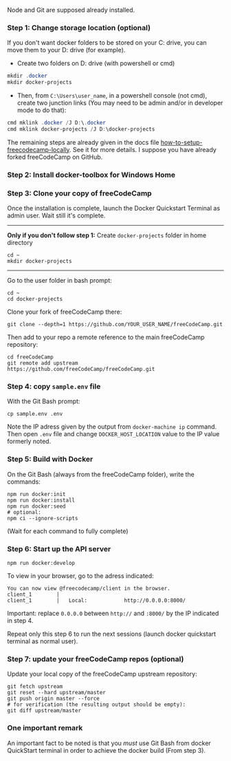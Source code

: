 Node and Git are supposed already installed.

### Step 1: Change storage location (optional)

If you don't want docker folders to be stored on your C: drive, you can move them to your D: drive (for example).

- Create two folders on D: drive (with powershell or cmd)

```powershell
mkdir .docker 
mkdir docker-projects
```

- Then, from `C:\Users\user_name`, in a powershell console (not cmd), create two junction links (You may need to be admin and/or in developer mode to do that):

```powershell
cmd mklink .docker /J D:\.docker
cmd mklink docker-projects /J D:\docker-projects
```

The remaining steps are already given in the docs file [how-to-setup-freecodecamp-locally](/docs/how-to-setup-freecodecamp-locally.md).
See it for more details. I suppose you have already forked freeCodeCamp on GitHub.

### Step 2: Install docker-toolbox for Windows Home


### Step 3: Clone your copy of freeCodeCamp

Once the installation is complete, launch the Docker Quickstart Terminal as admin user. Wait still it's complete.

---

**Only if you don't follow step 1:** Create `docker-projects` folder in home directory
```shell
cd ~
mkdir docker-projects
```
---

Go to the user folder in bash prompt:

```shell
cd ~
cd docker-projects
```

Clone your fork of freeCodeCamp there:
```shell
git clone --depth=1 https://github.com/YOUR_USER_NAME/freeCodeCamp.git
```

Then add to your repo a remote reference to the main freeCodeCamp repository:

```shell
cd freeCodeCamp
git remote add upstream https://github.com/freeCodeCamp/freeCodeCamp.git
```

### Step 4: copy `sample.env` file

With the Git Bash prompt:

```shell
cp sample.env .env
```

Note the IP adress given by the output from `docker-machine ip` command.
Then open `.env` file and change `DOCKER_HOST_LOCATION` value to the IP value formerly noted.

### Step 5: Build with Docker

On the Git Bash (always from the freeCodeCamp folder), write the commands:

```shell
npm run docker:init
npm run docker:install
npm run docker:seed
# optional:
npm ci --ignore-scripts
```

(Wait for each command to fully complete)

### Step 6: Start up the API server

```shell
npm run docker:develop
```

To view in your browser, go to the adress indicated:
```shell
You can now view @freecodecamp/client in the browser.
client_1        |
client_1        |   Local:            http://0.0.0.0:8000/
```

Important: replace `0.0.0.0` between `http://` and `:8000/` by the IP indicated in step 4.

Repeat only this step 6 to run the next sessions (launch docker quickstart terminal as normal user).

### Step 7: update your freeCodeCamp repos (optional)

Update your local copy of the freeCodeCamp upstream repository:

```shell
git fetch upstream
git reset --hard upstream/master
git push origin master --force
# for verification (the resulting output should be empty):
git diff upstream/master
```

### One important remark

An important fact to be noted is that you *must* use Git Bash from docker QuickStart terminal in order to achieve the docker build (From step 3).